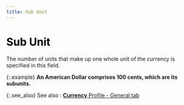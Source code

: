 ```yaml
---
title: Sub Unit
---
```


# <font style="color: #000000;" color="#000000">Sub Unit</font>


The number of units that make up one whole unit of the currency is specified  in this field.


{:.example}
**An American Dollar comprises 100 cents, which  are its subunits.**


{:.see_also}
See also
: [**Currency** Profile - General tab]({{site.sc_baseurl}}/options/multicurrency/setup/defining/setting-up-currencies/profile_currency_general_tab.html)
